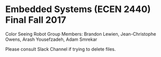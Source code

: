 # Embedded Systems (ECEN 2440) Final Fall 2017
Color Seeing Robot
Group Members: Brandon Lewien, Jean-Christophe Owens, Arash Yousefzadeh, Adam Smrekar

Please consult Slack Channel if trying to delete files.
